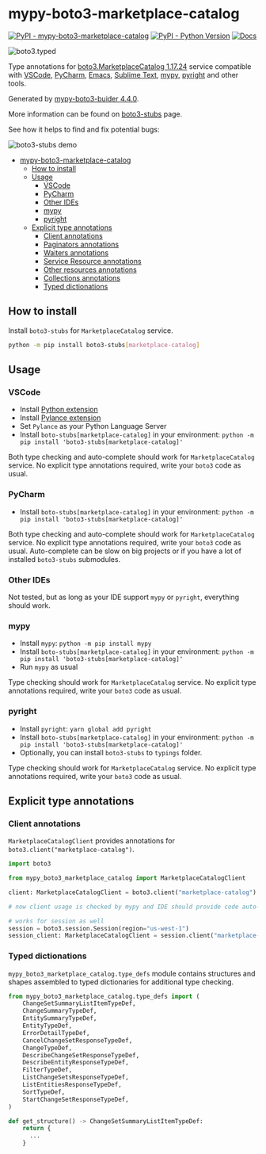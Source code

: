 # mypy-boto3-marketplace-catalog

[![PyPI - mypy-boto3-marketplace-catalog](https://img.shields.io/pypi/v/mypy-boto3-marketplace-catalog.svg?color=blue)](https://pypi.org/project/mypy-boto3-marketplace-catalog)
[![PyPI - Python Version](https://img.shields.io/pypi/pyversions/mypy-boto3-marketplace-catalog.svg?color=blue)](https://pypi.org/project/mypy-boto3-marketplace-catalog)
[![Docs](https://img.shields.io/readthedocs/mypy-boto3-builder.svg?color=blue)](https://mypy-boto3-builder.readthedocs.io/)

![boto3.typed](https://github.com/vemel/mypy_boto3_builder/raw/master/logo.png)

Type annotations for
[boto3.MarketplaceCatalog 1.17.24](https://boto3.amazonaws.com/v1/documentation/api/1.17.24/reference/services/marketplace-catalog.html#MarketplaceCatalog) service
compatible with
[VSCode](https://code.visualstudio.com/),
[PyCharm](https://www.jetbrains.com/pycharm/),
[Emacs](https://www.gnu.org/software/emacs/),
[Sublime Text](https://www.sublimetext.com/),
[mypy](https://github.com/python/mypy),
[pyright](https://github.com/microsoft/pyright)
and other tools.

Generated by [mypy-boto3-buider 4.4.0](https://github.com/vemel/mypy_boto3_builder).

More information can be found on [boto3-stubs](https://pypi.org/project/boto3-stubs/) page.

See how it helps to find and fix potential bugs:

![boto3-stubs demo](https://github.com/vemel/mypy_boto3_builder/raw/master/demo.gif)

- [mypy-boto3-marketplace-catalog](#mypy-boto3-marketplace-catalog)
  - [How to install](#how-to-install)
  - [Usage](#usage)
    - [VSCode](#vscode)
    - [PyCharm](#pycharm)
    - [Other IDEs](#other-ides)
    - [mypy](#mypy)
    - [pyright](#pyright)
  - [Explicit type annotations](#explicit-type-annotations)
    - [Client annotations](#client-annotations)
    - [Paginators annotations](#paginators-annotations)
    - [Waiters annotations](#waiters-annotations)
    - [Service Resource annotations](#service-resource-annotations)
    - [Other resources annotations](#other-resources-annotations)
    - [Collections annotations](#collections-annotations)
    - [Typed dictionations](#typed-dictionations)

## How to install

Install `boto3-stubs` for `MarketplaceCatalog` service.

```bash
python -m pip install boto3-stubs[marketplace-catalog]
```

## Usage

### VSCode

- Install [Python extension](https://marketplace.visualstudio.com/items?itemName=ms-python.python)
- Install [Pylance extension](https://marketplace.visualstudio.com/items?itemName=ms-python.vscode-pylance)
- Set `Pylance` as your Python Language Server
- Install `boto-stubs[marketplace-catalog]` in your environment: `python -m pip install 'boto3-stubs[marketplace-catalog]'`

Both type checking and auto-complete should work for `MarketplaceCatalog` service.
No explicit type annotations required, write your `boto3` code as usual.

### PyCharm

- Install `boto-stubs[marketplace-catalog]` in your environment: `python -m pip install 'boto3-stubs[marketplace-catalog]'`

Both type checking and auto-complete should work for `MarketplaceCatalog` service.
No explicit type annotations required, write your `boto3` code as usual.
Auto-complete can be slow on big projects or if you have a lot of installed `boto3-stubs` submodules.

### Other IDEs

Not tested, but as long as your IDE support `mypy` or `pyright`, everything should work.

### mypy

- Install `mypy`: `python -m pip install mypy`
- Install `boto-stubs[marketplace-catalog]` in your environment: `python -m pip install 'boto3-stubs[marketplace-catalog]'`
- Run `mypy` as usual

Type checking should work for `MarketplaceCatalog` service.
No explicit type annotations required, write your `boto3` code as usual.

### pyright

- Install `pyright`: `yarn global add pyright`
- Install `boto-stubs[marketplace-catalog]` in your environment: `python -m pip install 'boto3-stubs[marketplace-catalog]'`
- Optionally, you can install `boto3-stubs` to `typings` folder.

Type checking should work for `MarketplaceCatalog` service.
No explicit type annotations required, write your `boto3` code as usual.

## Explicit type annotations

### Client annotations

`MarketplaceCatalogClient` provides annotations for `boto3.client("marketplace-catalog")`.

```python
import boto3

from mypy_boto3_marketplace_catalog import MarketplaceCatalogClient

client: MarketplaceCatalogClient = boto3.client("marketplace-catalog")

# now client usage is checked by mypy and IDE should provide code auto-complete

# works for session as well
session = boto3.session.Session(region="us-west-1")
session_client: MarketplaceCatalogClient = session.client("marketplace-catalog")
```








### Typed dictionations

`mypy_boto3_marketplace_catalog.type_defs` module contains structures and shapes assembled
to typed dictionaries for additional type checking.

```python
from mypy_boto3_marketplace_catalog.type_defs import (
    ChangeSetSummaryListItemTypeDef,
    ChangeSummaryTypeDef,
    EntitySummaryTypeDef,
    EntityTypeDef,
    ErrorDetailTypeDef,
    CancelChangeSetResponseTypeDef,
    ChangeTypeDef,
    DescribeChangeSetResponseTypeDef,
    DescribeEntityResponseTypeDef,
    FilterTypeDef,
    ListChangeSetsResponseTypeDef,
    ListEntitiesResponseTypeDef,
    SortTypeDef,
    StartChangeSetResponseTypeDef,
)

def get_structure() -> ChangeSetSummaryListItemTypeDef:
    return {
      ...
    }
```
